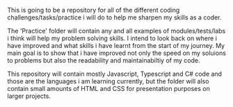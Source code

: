 This is going to be a repository for all of the different coding challenges/tasks/practice i will do to help me sharpen my skills as a coder.

The 'Practice' folder will contain any and all examples of modules/tests/labs i think will help my problem solving skills.
I intend to look back on where i have improved and what skills i have learnt from the start of my journey.
My main goal is to show that i have improved not only the speed on my soluions to problems but also the readability and maintainabiltiy of my code.

This repository will contain mostly Javascript, Typescript and C# code and those are the languages i am learning currently, but the folder will also contain small amounts of HTML and CSS for presentation purposes on larger projects.
